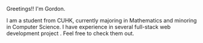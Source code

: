 Greetings!! I'm Gordon. 

I am a student from CUHK, currently majoring in Mathematics and minoring in Computer Science. I have experience in several full-stack web development project
. Feel free to check them out.

<!---
lctproj/lctproj is a ✨ special ✨ repository because its `README.md` (this file) appears on your GitHub profile.
You can click the Preview link to take a look at your changes.
--->
